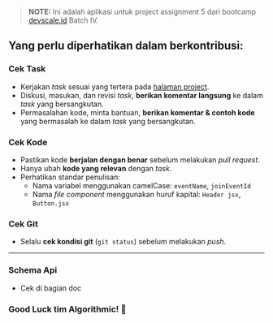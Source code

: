 > **NOTE:** Ini adalah aplikasi untuk project assignment 5 dari bootcamp [devscale.id](https://devscale.id) Batch IV.

## Yang perlu diperhatikan dalam berkontribusi:

### Cek Task

- Kerjakan _task_ sesuai yang tertera pada [halaman project](https://github.com/users/raihanizar/projects/1).
- Diskusi, masukan, dan revisi _task_, **berikan komentar langsung** ke dalam _task_ yang bersangkutan.
- Permasalahan kode, minta bantuan, **berikan komentar & contoh kode** yang bermasalah ke dalam _task_ yang bersangkutan.

### Cek Kode

- Pastikan kode **berjalan dengan benar** sebelum melakukan _pull request_.
- Hanya ubah **kode yang relevan** dengan _task_.
- Perhatikan standar penulisan:
  - Nama variabel menggunakan camelCase: `eventName`, `joinEventId`
  - Nama _file component_ menggunakan huruf kapital: `Header jsx`, `Button.jsx`

### Cek Git

- Selalu **cek kondisi git** (`git status`) sebelum melakukan _push_.

---

### Schema Api

- Cek di bagian doc

### Good Luck tim Algorithmic! 🎉
